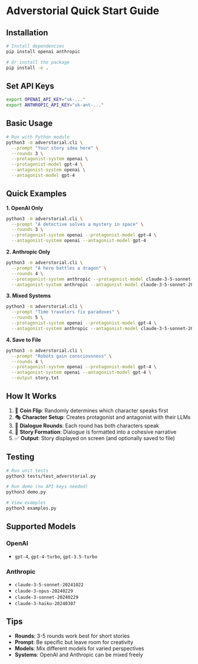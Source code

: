 # Adverstorial Quick Start Guide

## Installation

```bash
# Install dependencies
pip install openai anthropic

# Or install the package
pip install -e .
```

## Set API Keys

```bash
export OPENAI_API_KEY="sk-..."
export ANTHROPIC_API_KEY="sk-ant-..."
```

## Basic Usage

```bash
# Run with Python module
python3 -m adverstorial.cli \
  --prompt "Your story idea here" \
  --rounds 3 \
  --protagonist-system openai \
  --protagonist-model gpt-4 \
  --antagonist-system openai \
  --antagonist-model gpt-4
```

## Quick Examples

**1. OpenAI Only**
```bash
python3 -m adverstorial.cli \
  --prompt "A detective solves a mystery in space" \
  --rounds 3 \
  --protagonist-system openai --protagonist-model gpt-4 \
  --antagonist-system openai --antagonist-model gpt-4
```

**2. Anthropic Only**
```bash
python3 -m adverstorial.cli \
  --prompt "A hero battles a dragon" \
  --rounds 4 \
  --protagonist-system anthropic --protagonist-model claude-3-5-sonnet-20241022 \
  --antagonist-system anthropic --antagonist-model claude-3-5-sonnet-20241022
```

**3. Mixed Systems**
```bash
python3 -m adverstorial.cli \
  --prompt "Time travelers fix paradoxes" \
  --rounds 5 \
  --protagonist-system openai --protagonist-model gpt-4 \
  --antagonist-system anthropic --antagonist-model claude-3-5-sonnet-20241022
```

**4. Save to File**
```bash
python3 -m adverstorial.cli \
  --prompt "Robots gain consciousness" \
  --rounds 4 \
  --protagonist-system openai --protagonist-model gpt-4 \
  --antagonist-system openai --antagonist-model gpt-4 \
  --output story.txt
```

## How It Works

1. 🎲 **Coin Flip**: Randomly determines which character speaks first
2. 🎭 **Character Setup**: Creates protagonist and antagonist with their LLMs
3. 💬 **Dialogue Rounds**: Each round has both characters speak
4. 📖 **Story Formation**: Dialogue is formatted into a cohesive narrative
5. ✅ **Output**: Story displayed on screen (and optionally saved to file)

## Testing

```bash
# Run unit tests
python3 tests/test_adverstorial.py

# Run demo (no API keys needed)
python3 demo.py

# View examples
python3 examples.py
```

## Supported Models

### OpenAI
- `gpt-4`, `gpt-4-turbo`, `gpt-3.5-turbo`

### Anthropic  
- `claude-3-5-sonnet-20241022`
- `claude-3-opus-20240229`
- `claude-3-sonnet-20240229`
- `claude-3-haiku-20240307`

## Tips

- **Rounds**: 3-5 rounds work best for short stories
- **Prompt**: Be specific but leave room for creativity
- **Models**: Mix different models for varied perspectives
- **Systems**: OpenAI and Anthropic can be mixed freely
